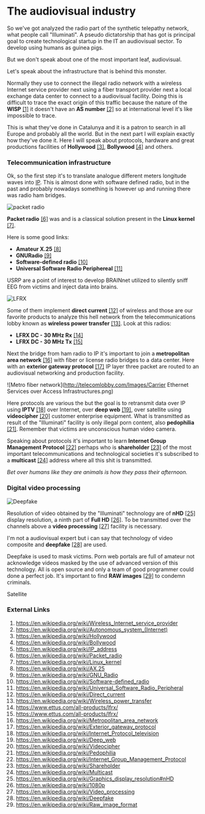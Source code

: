 # The audiovisual industry

So we've got analyzed the radio part of the synthetic telepathy network, what people call "Illuminati". A pseudo dictatorship that has got is principal goal to create technological startup in the IT an audiovisual sector. To develop using humans as guinea pigs.

But we don't speak about one of the most important leaf, audiovisual. 

Let's speak about the infrastructure that is behind this monster.

Normally they use to connect the illegal radio network with a wireless Internet service provider next  using a fiber transport provider next a local exchange data center to connect to a audiovisual facility. Doing this is difficult to trace the exact origin of this traffic because the nature of the **WISP** [[1]](https://en.wikipedia.org/wiki/Wireless_Internet_service_provider) it doesn't have an **AS number** [[2]](https://en.wikipedia.org/wiki/Autonomous_system_(Internet)) so at international level it's like impossible to trace.

This is what they've done in Catalunya and it is a patron to search in all Europe and probably all the world. But in the next part I will explain exactly how they've done it. Here I will speak about protocols, hardware and great productions facilities of **Hollywood** [[3]](https://en.wikipedia.org/wiki/Hollywood), **Bollywood** [[4]](https://en.wikipedia.org/wiki/Bollywood) and others.

### Telecommunication infrastructure 

Ok, so the first step it's to translate analogue different meters longitude waves into [IP](https://en.wikipedia.org/wiki/IP_address). This is almost done with software defined radio, but in the past and probably nowadays something is however up and running there was radio ham bridges. 

![packet radio](http://telecomlobby.com/Images/packetradio.png)

**Packet radio** [[6]](https://en.wikipedia.org/wiki/Packet_radio) was and is a classical solution present in the **Linux kernel** [[7]](https://en.wikipedia.org/wiki/Linux_kernel).

Here is some good links:

- **Amateur X.25** [[8]](https://en.wikipedia.org/wiki/AX.25)
- **GNURadio** [[9]](https://en.wikipedia.org/wiki/GNU_Radio)
- **Software-defined radio** [[10]](https://en.wikipedia.org/wiki/Software-defined_radio)
- **Universal Software Radio Periphereal** [[11]](https://en.wikipedia.org/wiki/Universal_Software_Radio_Peripheral)

USRP are a point of interest to develop BRAINnet utilized to silently sniff EEG from victims and inject data into brains.

![LFRX](http://telecomlobby.com/Images/prod_lfrx_01_lg.jpg)

Some of them implement **direct current** [[12]](https://en.wikipedia.org/wiki/Direct_current) of wireless and those are our favorite products to analyze this hell network from the telecommunications lobby known as **wireless power transfer** [[13]](https://en.wikipedia.org/wiki/Wireless_power_transfer). Look at this radios:

- **LFRX DC - 30 MHz Rx** [[14]](https://www.ettus.com/all-products/lfrx/)
- **LFRX DC - 30 MHz Tx** [[15]](https://www.ettus.com/all-products/lftx/)

Next the bridge from ham radio to IP it's important to join a **metropolitan area network** [[16]](https://en.wikipedia.org/wiki/Metropolitan_area_network) with fiber or license radio bridges to a data center. Here with an **exterior gateway protocol** [[17]](https://en.wikipedia.org/wiki/Exterior_gateway_protocol) IP layer three packet are routed to an audiovisual networking and production facility.

![Metro fiber network](http://telecomlobby.com/Images/Carrier Ethernet Services over Access Infrastructures.png)

Here protocols are various the but the goal is to retransmit data over IP using **IPTV** [[18]](https://en.wikipedia.org/wiki/Internet_Protocol_television) over Internet, over **deep web** [[19]](https://en.wikipedia.org/wiki/Deep_web), over satellite using **videocipher** [[20]](https://en.wikipedia.org/wiki/Videocipher) customer enterprise equipment. What is transmitted as result of the "Illuminati"  facility is only illegal porn content, also **pedophilia** [[21]](https://en.wikipedia.org/wiki/Pedophilia). Remember that victims are unconscious human video camera.  

Speaking about protocols it's important to learn **Internet Group Management Protocol** [[22]](https://en.wikipedia.org/wiki/Internet_Group_Management_Protocol) perhaps who is **shareholder** [[23]](https://en.wikipedia.org/wiki/Shareholder) of the most important telecommunications and technological societies it's subscribed to a **multicast** [[24]](https://en.wikipedia.org/wiki/Multicast) address where all this shit is transmitted. 

*Bet over humans like they are animals is how they pass their afternoon.* 

### Digital video processing 

![Deepfake](http://telecomlobby.com/Images/694940094001_6063551200001_6063550473001-vs.jpg)

Resolution of video obtained by the "Illuminati" technology are of **nHD** [[25]](https://en.wikipedia.org/wiki/Graphics_display_resolution#nHD) display resolution, a ninth part of **Full HD** [[26]](https://en.wikipedia.org/wiki/1080p). To be transmitted over the channels above a **video processing** [[27]](https://en.wikipedia.org/wiki/Video_processing) facility is necessary. 

I'm not a audiovisual expert but i can say that technology of video composite and **deepfake** [[28]](https://en.wikipedia.org/wiki/Deepfake) are used.

Deepfake is used to mask victims. Porn web portals are full of amateur not acknowledge videos masked by the use of advanced version of this technology. All is open source and only a team of good programmer could done a perfect job. It's important to find **RAW images** [[29]](https://en.wikipedia.org/wiki/Raw_image_format) to condemn criminals.

Satellite 

### External Links

1. https://en.wikipedia.org/wiki/Wireless_Internet_service_provider
2. https://en.wikipedia.org/wiki/Autonomous_system_(Internet)
3. https://en.wikipedia.org/wiki/Hollywood
4. https://en.wikipedia.org/wiki/Bollywood
5. https://en.wikipedia.org/wiki/IP_address
6. https://en.wikipedia.org/wiki/Packet_radio
7. https://en.wikipedia.org/wiki/Linux_kernel
8. https://en.wikipedia.org/wiki/AX.25
9. https://en.wikipedia.org/wiki/GNU_Radio
10. https://en.wikipedia.org/wiki/Software-defined_radio
11. https://en.wikipedia.org/wiki/Universal_Software_Radio_Peripheral
12. https://en.wikipedia.org/wiki/Direct_current
13. https://en.wikipedia.org/wiki/Wireless_power_transfer
14. https://www.ettus.com/all-products/lfrx/
15. https://www.ettus.com/all-products/lfrx/
16. https://en.wikipedia.org/wiki/Metropolitan_area_network
17. https://en.wikipedia.org/wiki/Exterior_gateway_protocol
18. https://en.wikipedia.org/wiki/Internet_Protocol_television
19. https://en.wikipedia.org/wiki/Deep_web
20. https://en.wikipedia.org/wiki/Videocipher
21. https://en.wikipedia.org/wiki/Pedophilia
22. https://en.wikipedia.org/wiki/Internet_Group_Management_Protocol
23. https://en.wikipedia.org/wiki/Shareholder
24. https://en.wikipedia.org/wiki/Multicast
25. https://en.wikipedia.org/wiki/Graphics_display_resolution#nHD
26. https://en.wikipedia.org/wiki/1080p
27. https://en.wikipedia.org/wiki/Video_processing
28. https://en.wikipedia.org/wiki/Deepfake
29. https://en.wikipedia.org/wiki/Raw_image_format